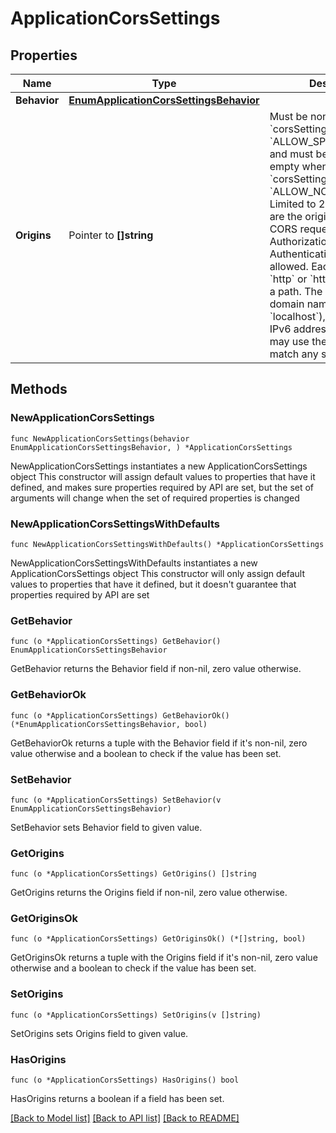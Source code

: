 # ApplicationCorsSettings

## Properties

Name | Type | Description | Notes
------------ | ------------- | ------------- | -------------
**Behavior** | [**EnumApplicationCorsSettingsBehavior**](EnumApplicationCorsSettingsBehavior.md) |  | 
**Origins** | Pointer to **[]string** | Must be non-empty when &#x60;corsSettings.behavior&#x60; is &#x60;ALLOW_SPECIFIC_ORIGINS&#x60; and must be omitted or empty when &#x60;corsSettings.behavior&#x60; is &#x60;ALLOW_NO_ORIGINS&#x60;.  Limited to 20 values.  Values are the origins from which CORS requests to the Authorization and Authentication APIs are allowed.  Each value is an &#x60;http&#x60; or &#x60;https&#x60; URL without a path.  The host may be a domain name (including &#x60;localhost&#x60;), or an IPv4 or IPv6 address.  Subdomains may use the wildcard (*) to match any string. | [optional] 

## Methods

### NewApplicationCorsSettings

`func NewApplicationCorsSettings(behavior EnumApplicationCorsSettingsBehavior, ) *ApplicationCorsSettings`

NewApplicationCorsSettings instantiates a new ApplicationCorsSettings object
This constructor will assign default values to properties that have it defined,
and makes sure properties required by API are set, but the set of arguments
will change when the set of required properties is changed

### NewApplicationCorsSettingsWithDefaults

`func NewApplicationCorsSettingsWithDefaults() *ApplicationCorsSettings`

NewApplicationCorsSettingsWithDefaults instantiates a new ApplicationCorsSettings object
This constructor will only assign default values to properties that have it defined,
but it doesn't guarantee that properties required by API are set

### GetBehavior

`func (o *ApplicationCorsSettings) GetBehavior() EnumApplicationCorsSettingsBehavior`

GetBehavior returns the Behavior field if non-nil, zero value otherwise.

### GetBehaviorOk

`func (o *ApplicationCorsSettings) GetBehaviorOk() (*EnumApplicationCorsSettingsBehavior, bool)`

GetBehaviorOk returns a tuple with the Behavior field if it's non-nil, zero value otherwise
and a boolean to check if the value has been set.

### SetBehavior

`func (o *ApplicationCorsSettings) SetBehavior(v EnumApplicationCorsSettingsBehavior)`

SetBehavior sets Behavior field to given value.


### GetOrigins

`func (o *ApplicationCorsSettings) GetOrigins() []string`

GetOrigins returns the Origins field if non-nil, zero value otherwise.

### GetOriginsOk

`func (o *ApplicationCorsSettings) GetOriginsOk() (*[]string, bool)`

GetOriginsOk returns a tuple with the Origins field if it's non-nil, zero value otherwise
and a boolean to check if the value has been set.

### SetOrigins

`func (o *ApplicationCorsSettings) SetOrigins(v []string)`

SetOrigins sets Origins field to given value.

### HasOrigins

`func (o *ApplicationCorsSettings) HasOrigins() bool`

HasOrigins returns a boolean if a field has been set.


[[Back to Model list]](../README.md#documentation-for-models) [[Back to API list]](../README.md#documentation-for-api-endpoints) [[Back to README]](../README.md)


